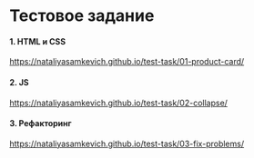# Тестовое задание

#### 1. HTML и CSS
https://nataliyasamkevich.github.io/test-task/01-product-card/

#### 2. JS
https://nataliyasamkevich.github.io/test-task/02-collapse/

#### 3. Рефакторинг
https://nataliyasamkevich.github.io/test-task/03-fix-problems/
